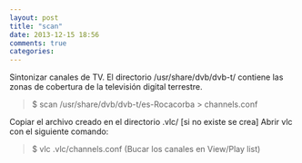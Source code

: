 ```yaml
---
layout: post
title: "scan"
date: 2013-12-15 18:56
comments: true
categories: 
---
```

Sintonizar canales de TV. El directorio /usr/share/dvb/dvb-t/ contiene las zonas de cobertura de la televisión digital terrestre.

>$ scan /usr/share/dvb/dvb-t/es-Rocacorba > channels.conf

Copiar el archivo creado en el directorio .vlc/ [si no existe se crea] Abrir vlc con el siguiente comando:

>$ vlc .vlc/channels.conf (Bucar los canales en View/Play list) 

